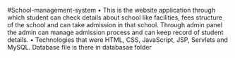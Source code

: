 #School-management-system
• This is the website application through which student can check details about school like facilities, fees structure of the school and can take admission in that school. Through admin panel the admin can manage admission process and can keep record of student details.
• Technologies that were HTML, CSS, JavaScript, JSP, Servlets and MySQL.
Database file is there in databasae folder
